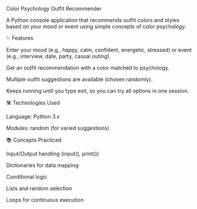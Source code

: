 Color Psychology Outfit Recommender

A Python console application that recommends outfit colors and styles based on your mood or event using simple concepts of color psychology.

✨ Features

Enter your mood (e.g., happy, calm, confident, energetic, stressed) or event (e.g., interview, date, party, casual outing).

Get an outfit recommendation with a color matched to psychology.

Multiple outfit suggestions are available (chosen randomly).

Keeps running until you type exit, so you can try all options in one session.

🛠️ Technologies Used

Language: Python 3.x

Modules: random (for varied suggestions)

📚 Concepts Practiced

Input/Output handling (input(), print())

Dictionaries for data mapping

Conditional logic

Lists and random selection

Loops for continuous execution
